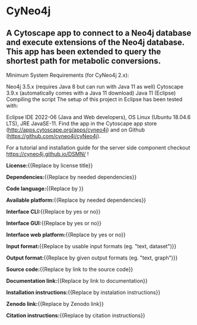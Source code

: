 <!--Title-->
# CyNeo4j
<!--/Title-->
<!--Statement-->
## **A Cytoscape app to connect to a Neo4j database and execute extensions of the Neo4j database. This app has been extended to query the shortest path for metabolic conversions.**
<!--/Statement-->
<!--Description-->
Minimum System Requirements (for CyNeo4j 2.x):

Neo4j 3.5.x (requires Java 8 but can run with Java 11 as well)
Cytoscape 3.9.x (automatically comes with a Java 11 download)
Java 11 (Eclipse)
Compiling the script The setup of this project in Eclipse has been tested with:

Eclipse IDE 2022-06 (Java and Web developers), OS Linux (Ubuntu 18.04.6 LTS), JRE JavaSE-11.
Find the app in the Cytoscape app store (http://apps.cytoscape.org/apps/cyneo4j) and on Github (https://github.com/cyneo4j/cyNeo4j).

For a tutorial and installation guide for the server side component checkout https://cyneo4j.github.io/DSMN/ !
<!--/Description-->
<!--License-->
**License:**{{Replace by license title}}
<!--/License-->
<!--Dependencies-->
**Dependencies:**{{Replace by needed dependencies}}
<!--/Dependencies-->
<!--Code language-->
**Code language:**{{Replace by }}
<!--/Code language-->
<!--Available platform-->
**Available platform:**{{Replace by needed dependencies}}
<!--/Available platform-->
<!--Interface CLI-->
**Interface CLI:**{{Replace by yes or no}}
<!--/Interface CLI-->
<!--Interface GUI-->
**Interface GUI:**{{Replace by yes or no}}
<!--/Interface GUI-->
<!--Interface web platform-->
**Interface web platform:**{{Replace by yes or no}}
<!--/Interface web platform-->
<!--Input format-->
**Input format:**{{Replace by usable input formats (eg. "text, dataset")}}
<!--/Input format-->
<!--Output format-->
**Output format:**{{Replace by given output formats (eg. "text, graph")}}
<!--/Output format-->
<!--Source code-->
**Source code:**{{Replace by link to the source code}}
<!--/Source code-->
<!--Documentation link-->
**Documentation link:**{{Replace by link to documentation}}
<!--/Documentation link-->
<!--Installation instructions-->
**Installation instructions:**{{Replace by instalation instructions}}
<!--/Installation instructions-->
<!--Zenodo link-->
**Zenodo link:**{{Replace by Zenodo link}}
<!--/Zenodo link-->
<!--Citation instructions-->
**Citation instructions:**{{Replace by citation instructions}}
<!--/Citation instructions-->

